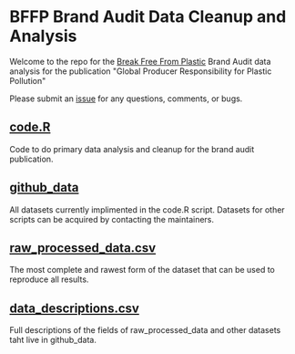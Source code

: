 # BFFP Brand Audit Data Cleanup and Analysis

Welcome to the repo for the [Break Free From Plastic](https://www.breakfreefromplastic.org/) Brand Audit data analysis for the publication "Global Producer Responsibility for Plastic Pollution"

Please submit an [issue](https://github.com/wincowgerDEV/BFFP/issues) for any questions, comments, or bugs. 

## [code.R](https://github.com/wincowgerDEV/BFFP/blob/main/code.R)
Code to do primary data analysis and cleanup for the brand audit publication. 

## [github_data](https://github.com/wincowgerDEV/BFFP/tree/main/github_data)
All datasets currently implimented in the code.R script. Datasets for other scripts can be acquired by contacting the maintainers. 

## [raw_processed_data.csv](https://github.com/wincowgerDEV/BFFP/blob/main/raw_processed_data.csv)
The most complete and rawest form of the dataset that can be used to reproduce all results.

## [data_descriptions.csv](https://github.com/wincowgerDEV/BFFP/blob/main/data_descriptions.csv)
Full descriptions of the fields of raw_processed_data and other datasets taht live in github_data.
